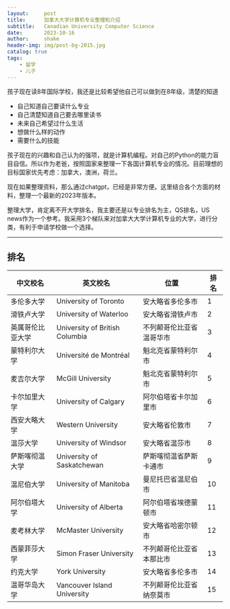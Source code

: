 ```yaml
---
layout:     post
title:      加拿大大学计算机专业整理和介绍
subtitle:   Canadian University Computer Science
date:       2023-10-16
author:     shake
header-img: img/post-bg-2015.jpg
catalog: true
tags:
    - 留学
    - 儿子
---
```


孩子现在读8年国际学校，我还是比较希望他自己可以做到在8年级，清楚的知道
* 自己知道自己要读什么专业
* 自己清楚知道自己要去哪里读书
* 未来自己希望过什么生活
* 想做什么样的动作
* 需要什么的技能

孩子现在的兴趣和自己认为的强项，就是计算机编程。对自己的Python的能力盲目自信。所以作为老爸，按照国家来整理一下各国计算机专业的情况。目前理想的目标国家优先考虑：加拿大，澳洲，荷兰。

现在如果整理资料，那么通过chatgpt，已经是非常方便。这里结合各个方面的材料，整理一个最新的2023年版本。

整理大学，肯定离不开大学排名，我主要还是以专业排名为主，QS排名，US news作为一个参考。我采用3个梯队来对加拿大大学计算机专业的大学，进行分类，有利于申请学校做一个选择。

---
## 排名

| **中文校名** | **英文校名** | **位置** | **排名** |
|------------|------------|------------|------------|
| 多伦多大学 | University of Toronto | 安大略省多伦多市 | 1 |
| 滑铁卢大学 | University of Waterloo | 安大略省滑铁卢市 | 2 |
| 英属哥伦比亚大学 | University of British Columbia | 不列颠哥伦比亚省温哥华市 | 3 |
| 蒙特利尔大学 | Université de Montréal | 魁北克省蒙特利尔市 | 4 |
| 麦吉尔大学 | McGill University | 魁北克省蒙特利尔市 | 5 |
| 卡尔加里大学 | University of Calgary | 阿尔伯塔省卡尔加里市 | 6 |
| 西安大略大学 | Western University | 安大略省伦敦市 | 7 |
| 温莎大学 | University of Windsor | 安大略省温莎市 | 8 |
| 萨斯喀彻温大学 | University of Saskatchewan | 萨斯喀彻温省萨斯卡通市 | 9 |
| 温尼伯大学 | University of Manitoba | 曼尼托巴省温尼伯市 | 10 |
| 阿尔伯塔大学 | University of Alberta | 阿尔伯塔省埃德蒙顿市 | 11 |
| 麦考林大学 | McMaster University | 安大略省哈密尔顿市 | 12 |
| 西蒙菲莎大学 | Simon Fraser University | 不列颠哥伦比亚省本那比市 | 13 |
| 约克大学 | York University | 安大略省多伦多市 | 14 |
| 温哥华岛大学 | Vancouver Island University | 不列颠哥伦比亚省纳奈莫市 | 15 |



